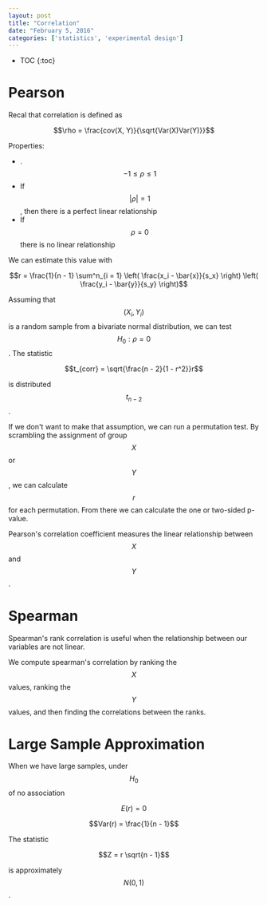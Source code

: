 ```yaml
---
layout: post
title: "Correlation"
date: "February 5, 2016"
categories: ['statistics', 'experimental design']
---
```


* TOC
{:toc}



# Pearson

Recal that correlation is defined as

$$\rho = \frac{cov(X, Y)}{\sqrt{Var(X)Var(Y)}}$$

Properties:

* .$$-1 \le \rho \le 1$$
* If $$\vert \rho \vert = 1$$, then there is a perfect linear relationship
* If $$\rho = 0$$ there is no linear relationship

We can estimate this value with 

$$r = \frac{1}{n - 1} \sum^n_{i = 1} \left( \frac{x_i - \bar{x}}{s_x} \right) \left( \frac{y_i - \bar{y}}{s_y} \right)$$

Assuming that $$(X_i, Y_i)$$ is a random sample from a bivariate normal distribution, we can test $$H_0: \rho = 0$$. The statistic

$$t_{corr} = \sqrt{\frac{n - 2}{1 - r^2}}r$$

is distributed $$t_{n - 2}$$. 

If we don't want to make that assumption, we can run a permutation test. By scrambling the assignment of group $$X$$ or $$Y$$, we can calculate $$r$$ for each permutation. From there we can calculate the one or two-sided p-value. 

Pearson's correlation coefficient measures the linear relationship between $$X$$ and $$Y$$. 

# Spearman
Spearman's rank correlation is useful when the relationship between our variables are not linear. 

We compute spearman's correlation by ranking the $$X$$ values, ranking the $$Y$$ values, and then finding the correlations between the ranks. 

# Large Sample Approximation

When we have large samples, under $$H_0$$ of no association

$$E(r) = 0$$

$$Var(r) = \frac{1}{n - 1}$$

The statistic 

$$Z = r \sqrt{n - 1}$$

is approximately $$N(0, 1)$$.

